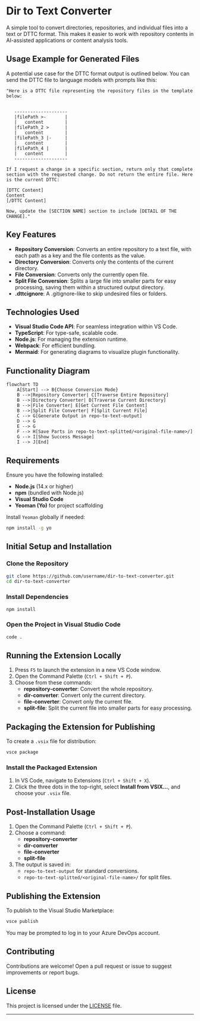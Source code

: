 # Dir to Text Converter

A simple tool to convert directories, repositories, and individual files into a text or DTTC format. This makes it easier to work with repository contents in AI-assisted applications or content analysis tools.

## Usage Example for Generated Files

A potential use case for the DTTC format output is outlined below. You can send the DTTC file to language models with prompts like this:

```
"Here is a DTTC file representing the repository files in the template below: 

   
   --------------------
   |filePath >-       |
   |   content        |
   |filePath_2 >      |
   |   content        |
   |filePath_3 |-     |
   |   content        |
   |filePath_4 |      |
   |   content        |
   --------------------

If I request a change in a specific section, return only that complete section with the requested change. Do not return the entire file. Here is the current DTTC:

[DTTC Content]
Content
[/DTTC Content]

Now, update the [SECTION NAME] section to include [DETAIL OF THE CHANGE]."
```

## Key Features

- **Repository Conversion**: Converts an entire repository to a text file, with each path as a key and the file contents as the value.
- **Directory Conversion**: Converts only the contents of the current directory.
- **File Conversion**: Converts only the currently open file.
- **Split File Conversion**: Splits a large file into smaller parts for easy processing, saving them within a structured output directory.
- **.dttcignore**: A .gitignore-like to skip undesired files or folders.

## Technologies Used

- **Visual Studio Code API**: For seamless integration within VS Code.
- **TypeScript**: For type-safe, scalable code.
- **Node.js**: For managing the extension runtime.
- **Webpack**: For efficient bundling.
- **Mermaid**: For generating diagrams to visualize plugin functionality.

## Functionality Diagram

```mermaid
flowchart TD
    A[Start] --> B{Choose Conversion Mode}
    B -->|Repository Converter| C[Traverse Entire Repository]
    B -->|Directory Converter| D[Traverse Current Directory]
    B -->|File Converter| E[Get Current File Content]
    B -->|Split File Converter| F[Split Current File]
    C --> G[Generate Output in repo-to-text-output]
    D --> G
    E --> G
    F --> H[Save Parts in repo-to-text-splitted/<original-file-name>/]
    G --> I[Show Success Message]
    I --> J[End]
```

## Requirements

Ensure you have the following installed:

- **Node.js** (14.x or higher)
- **npm** (bundled with Node.js)
- **Visual Studio Code**
- **Yeoman (Yo)** for project scaffolding

Install `Yeoman` globally if needed:

```bash
npm install -g yo
```

## Initial Setup and Installation

### Clone the Repository

```bash
git clone https://github.com/username/dir-to-text-converter.git
cd dir-to-text-converter
```

### Install Dependencies

```bash
npm install
```

### Open the Project in Visual Studio Code

```bash
code .
```

## Running the Extension Locally

1. Press `F5` to launch the extension in a new VS Code window.
2. Open the Command Palette (`Ctrl + Shift + P`).
3. Choose from these commands:
   - **repository-converter**: Convert the whole repository.
   - **dir-converter**: Convert only the current directory.
   - **file-converter**: Convert only the current file.
   - **split-file**: Split the current file into smaller parts for easy processing.

## Packaging the Extension for Publishing

To create a `.vsix` file for distribution:

```bash
vsce package
```

### Install the Packaged Extension

1. In VS Code, navigate to Extensions (`Ctrl + Shift + X`).
2. Click the three dots in the top-right, select **Install from VSIX...**, and choose your `.vsix` file.

## Post-Installation Usage

1. Open the Command Palette (`Ctrl + Shift + P`).
2. Choose a command:
   - **repository-converter**
   - **dir-converter**
   - **file-converter**
   - **split-file**
3. The output is saved in:
   - `repo-to-text-output` for standard conversions.
   - `repo-to-text-splitted/<original-file-name>/` for split files.

## Publishing the Extension

To publish to the Visual Studio Marketplace:

```bash
vsce publish
```

You may be prompted to log in to your Azure DevOps account.

## Contributing

Contributions are welcome! Open a pull request or issue to suggest improvements or report bugs.

## License

This project is licensed under the [LICENSE](LICENSE) file.

--- 